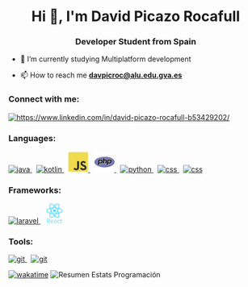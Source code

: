 <h1 align="center">Hi 👋, I'm David Picazo Rocafull</h1>
<h3 align="center">Developer Student from Spain</h3>

- 🌱 I’m currently studying Multiplatform development

- 📫 How to reach me **davpicroc@alu.edu.gva.es**

<h3 align="left">Connect with me:</h3>
<p align="left">
<a href="https://linkedin.com/in/david-picazo-rocafull-b53429202/" target="blank"><img align="center" src="https://raw.githubusercontent.com/rahuldkjain/github-profile-readme-generator/master/src/images/icons/Social/linked-in-alt.svg" alt="https://www.linkedin.com/in/david-picazo-rocafull-b53429202/" height="40" width="40" /></a>
</p>

<h3 align="left">Languages:</h3>
<p align="left">
    <a href="https://docs.oracle.com/en/java/" target="_blank" rel="noreferrer"> 
      <img src="https://www.vectorlogo.zone/logos/java/java-vertical.svg" alt="java" width="40" height="60"/> 
    </a>&nbsp;
    <a href="https://kotlinlang.org/" target="_blank" rel="noreferrer"> 
      <img src="https://www.vectorlogo.zone/logos/kotlinlang/kotlinlang-icon.svg" alt="kotlin" width="40" height="40"/> 
    </a>&nbsp;
    
  <a href="https://developer.mozilla.org/en-US/docs/Web/JavaScript" target="_blank" rel="noreferrer"> 
    <img src="https://raw.githubusercontent.com/devicons/devicon/master/icons/javascript/javascript-original.svg" alt="javascript" width="40" height="40"/> 
  </a>&nbsp;
  
  <a href="https://www.php.net" target="_blank" rel="noreferrer">
    <img src="https://raw.githubusercontent.com/devicons/devicon/master/icons/php/php-original.svg" alt="php" width="40" height="40"/>
  </a>&nbsp;
  
  <a href="https://www.python.org" target="_blank" rel="noreferrer">
    <img src="https://www.vectorlogo.zone/logos/python/python-icon.svg" alt="python" width="40" height="40"/>
  </a>&nbsp;
  
  <a href="https://developer.mozilla.org/en-US/docs/Web/HTML" target="_blank" rel="noreferrer">
    <img src="https://www.vectorlogo.zone/logos/w3_html5/w3_html5-icon.svg" alt="css" width="40" height="40"/> 
  </a>&nbsp;
  
  <a href="https://developer.mozilla.org/en-US/docs/Web/CSS" target="_blank" rel="noreferrer">
    <img src="https://www.vectorlogo.zone/logos/w3_css/w3_css-official.svg" alt="css" width="50" height="50"/> 
  </a>
</p>


<h3 align="left">Frameworks:</h3>
<p align="left">
    
  <a href="https://laravel.com/" target="_blank" rel="noreferrer">
    <img src="https://www.vectorlogo.zone/logos/laravel/laravel-ar21.svg" alt="laravel" width="70" height="40"/>
  </a>&nbsp;
  
  <a href="https://reactjs.org/" target="_blank" rel="noreferrer">
    <img src="https://raw.githubusercontent.com/devicons/devicon/master/icons/react/react-original-wordmark.svg" alt="react" width="40" height="40"/>
  </a> 
  
</p>

<h3 align="left">Tools:</h3>
<p align="left">
    
  <a href="https://git-scm.com/" target="_blank" rel="noreferrer">
    <img src="https://www.vectorlogo.zone/logos/git-scm/git-scm-icon.svg" alt="git" width="40" height="40"/> 
  </a>&nbsp;
  
  <a href="https://www.jetbrains.com/es-es/" target="_blank" rel="noreferrer">
    <img src="https://www.vectorlogo.zone/logos/jetbrains/jetbrains-icon.svg" alt="git" width="40" height="40"/> 
  </a>
  
</p>





[![wakatime](https://wakatime.com/badge/user/62fe04e7-e0b9-4d18-8864-edd6a2f369b8.svg)](https://wakatime.com/@62fe04e7-e0b9-4d18-8864-edd6a2f369b8)
![Resumen Estats Programación](https://wakatime.com/share/@Daaavidp8/9c08fa9a-52a9-46d4-bc06-9ea078b1c3e7.svg)


